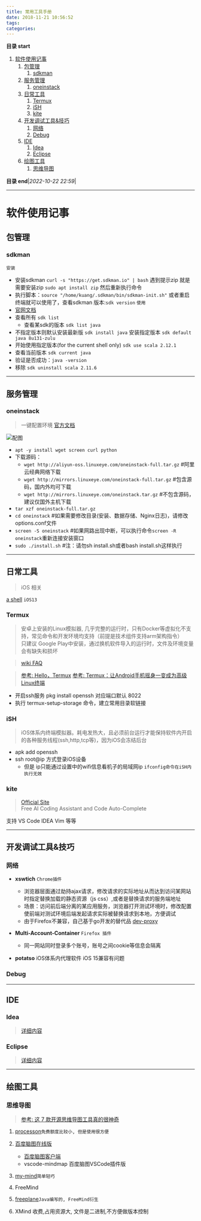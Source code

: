 ```yaml
---
title: 常用工具手册
date: 2018-11-21 10:56:52
tags: 
categories: 
---
```


**目录 start**

1. [软件使用记事](#软件使用记事)
    1. [包管理](#包管理)
        1. [sdkman](#sdkman)
    1. [服务管理](#服务管理)
        1. [oneinstack](#oneinstack)
    1. [日常工具](#日常工具)
        1. [Termux](#termux)
        1. [iSH](#ish)
        1. [kite](#kite)
    1. [开发调试工具&技巧](#开发调试工具&技巧)
        1. [网络](#网络)
        1. [Debug](#debug)
    1. [IDE](#ide)
        1. [Idea](#idea)
        1. [Eclipse](#eclipse)
    1. [绘图工具](#绘图工具)
        1. [思维导图](#思维导图)

**目录 end**|_2022-10-22 22:59_|
****************************************
# 软件使用记事
## 包管理
### sdkman

`安装`
- 安装sdkman `curl -s "https://get.sdkman.io" | bash` 遇到提示zip 就是需要安装zip `sudo apt install zip` 然后重新执行命令
- 执行脚本：`source "/home/kuang/.sdkman/bin/sdkman-init.sh"` 或者重启终端就可以使用了，查看sdkman 版本:`sdk version`
`使用`
- [官网文档](http://sdkman.io/usage.html)
- 查看所有 `sdk list`
    - 查看某sdk的版本 `sdk list java ` 
- 不指定版本则默认安装最新版 `sdk install java` 安装指定版本 `sdk default java 8u131-zulu`
- 开始使用指定版本(for the current shell only) `sdk use scala 2.12.1`
- 查看当前版本 `sdk current java`
- 验证是否成功：`java -version`
- 移除 `sdk uninstall scala 2.11.6`

******************
## 服务管理
### oneinstack
> 一键配置环境 [官方文档](https://oneinstack.com/install/)

![配图](https://raw.githubusercontent.com/Kuangcp/ImageRepos/master/Tech/Linux/install_oneinstack.png)
- `apt -y install wget screen curl python`
- 下载源码：
    - `wget http://aliyun-oss.linuxeye.com/oneinstack-full.tar.gz` #阿里云经典网络下载
    - `wget http://mirrors.linuxeye.com/oneinstack-full.tar.gz` #包含源码，国内外均可下载
    - `wget http://mirrors.linuxeye.com/oneinstack.tar.gz` #不包含源码，建议仅国外主机下载
- `tar xzf oneinstack-full.tar.gz`
- `cd oneinstack` #如果需要修改目录(安装、数据存储、Nginx日志)，请修改options.conf文件
- `screen -S oneinstack` #如果网路出现中断，可以执行命令`screen -R oneinstack`重新连接安装窗口
- `sudo ./install.sh` #注：请勿sh install.sh或者bash install.sh这样执行

******************
## 日常工具
> iOS 相关

[a shell](https://holzschu.github.io/a-Shell_iOS/) `iOS13`

### Termux
> 安卓上安装的Linux模拟器, 几乎完整的运行时，只有Docker等虚拟化不支持，常见命令和开发环境均支持（前提是技术组件支持arm架构指令）  
> 只建议 Google Play中安装，通过换机软件导入的运行时，文件及环境变量会有缺失和损坏

> [wiki FAQ](https://wiki.termux.com/wiki/FAQ)

> [参考: Hello，Termux](https://tonybai.com/2017/11/09/hello-termux/)
> [参考: Termux：让Android手机摇身一变成为高级Linux终端](https://www.asmodeus.cn/archives/769)

- 开启ssh服务 pkg install openssh 对应端口默认 8022
- 执行 termux-setup-storage 命令，建立常用目录软链接

### iSH
> iOS体系内终端模拟器。耗电发热大，且必须前台运行才能保持软件内开启的各种服务线程(ssh,http,tcp等)，因为iOS会冻结后台

- apk add openssh 
- ssh root@ip 方式登录iOS设备
    - 但是 ip只能通过设置中的wifi信息看机子的局域网ip `ifconfig命令在iSH内执行无效`

### kite
> [Official Site](https://www.kite.com/)  
> Free AI Coding Assistant and Code Auto-Complete  

支持 VS Code IDEA Vim 等等

************************
## 开发调试工具&技巧
### 网络
- **xswtich** `Chrome插件`
    - 浏览器层面通过劫持ajax请求，修改请求的实际地址从而达到访问某网站时指定替换加载的静态资源（js css）,或者是替换请求的服务端地址
    - 场景：访问前后端分离的某应用服务，浏览器打开测试环境时，修改配置使前端对测试环境后端发起请求实际被替换请求到本地，方便调试
    - 由于Firefox不兼容，自己基于go开发的替代品 [dev-proxy](https://github.com/Kuangcp/GoBase/tree/master/toolbox/dev-proxy)

- **Multi-Account-Container** `Firefox 插件`
    - 同一网站同时登录多个账号，账号之间cookie等信息会隔离

- **potatso** iOS体系内代理软件 iOS 15兼容有问题

### Debug

************************


## IDE
### Idea
> [详细内容](/Java/Tool/IDEA.md)

### Eclipse
> [详细内容](/Java/Tool/Eclipse.md)

************************

## 绘图工具
### 思维导图
> [参考: 这 7 款开源思维导图工具真的很神奇](https://blog.csdn.net/zuochao_2013/article/details/68928381)

1. [processon](https://www.processon.com/)`免费额度比较小, 但是使用很方便`

1. [百度脑图在线版](https://github.com/fex-team/kityminder)
    - [百度脑图客户端](https://github.com/NaoTu/DesktopNaotu)
    - vscode-mindmap 百度脑图VSCode插件版

1. [my-mind](https://github.com/ondras/my-mind)`简单轻巧`
1. FreeMind 
1. [freeplane](https://github.com/freeplane/freeplane)`Java编写的, FreeMind衍生`
1. XMind 收费,占用资源大, 文件是二进制,不方便做版本控制
